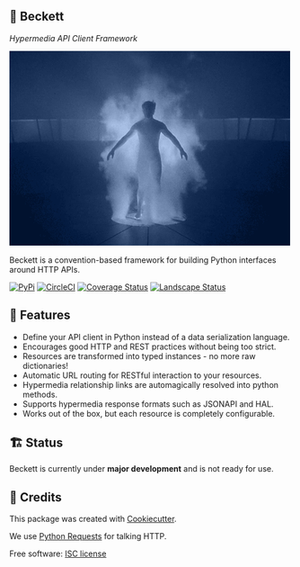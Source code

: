 💫 Beckett
-------

_Hypermedia API Client Framework_

![quantumleap](media/leap.gif)

Beckett is a convention-based framework for building Python interfaces around HTTP APIs.

[![PyPi][pypi-image]][pypi-link]
[![CircleCI][circle-image]][circle-link]
[![Coverage Status][codecov-image]][codecov-link]
[![Landscape Status][landscape-image]][landscape-link]


📖 Features
--------

- Define your API client in Python instead of a data serialization language.
- Encourages good HTTP and REST practices without being too strict.
- Resources are transformed into typed instances - no more raw dictionaries!
- Automatic URL routing for RESTful interaction to your resources.
- Hypermedia relationship links are automagically resolved into python methods.
- Supports hypermedia response formats such as JSONAPI and HAL.
- Works out of the box, but each resource is completely configurable.

🏗 Status
----------

Beckett is currently under **major development** and is not ready for use.


🎥 Credits
---------

This package was created with [Cookiecutter](https://github.com/audreyr/cookiecutter).

We use [Python Requests](http://docs.python-requests.org/en/master/) for talking HTTP.

Free software: [ISC license](https://github.com/phalt/beckett/blob/master/LICENSE)


[pypi-image]: https://img.shields.io/pypi/v/beckett.svg
[pypi-link]: https://pypi.python.org/pypi/beckett
[pypi-dl-image]: https://img.shields.io/pypi/dm/beckett.png
[circle-image]: https://circleci.com/gh/phalt/beckett/tree/master.svg?style=svg
[circle-link]: https://circleci.com/gh/phalt/beckett/tree/master
[codecov-image]: https://codecov.io/gh/phalt/beckett/branch/master/graph/badge.svg?token=T9mYPv0Ep2
[codecov-link]: http://codecov.io/github/phalt/beckett?branch=master
[landscape-image]: https://landscape.io/github/phalt/beckett/master/landscape.svg?style=flat&badge_auth_token=0cce4803ec014cf4ad889498bba7e7e7
[landscape-link]: https://landscape.io/github/phalt/beckett/master
